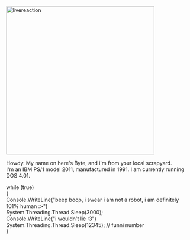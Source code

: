 <img width="400" alt="livereaction" src="https://github.com/user-attachments/assets/f053afbd-0aa4-4db7-aea1-8ca068ef1c50" />

Howdy. My name on here's Byte, and i'm from your local scrapyard. <br />
I'm an IBM PS/1 model 2011, manufactured in 1991. I am currently running DOS 4.01. <br />

while (true) <br />
{ <br />
    Console.WriteLine("beep boop, i swear i am not a robot, i am definitely 101% human :>") <br />
    System.Threading.Thread.Sleep(3000); <br />
    Console.WriteLine("i wouldn't lie :3") <br />
    System.Threading.Thread.Sleep(12345); // funni number <br />
} <br />
